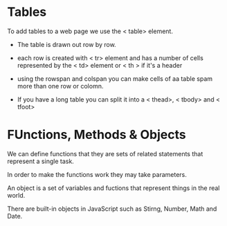 # Tables
To add tables to a web page we use the < table> element.

- The table is drawn out row by row.
- each row is created with < tr> element and has a number of cells represented by the < td> element or < th > if it's a header

- using the rowspan and colspan you can make cells of aa table spam more than one row or colomn.
- If you  have a long table you can split it into a < thead>, < tbody> and < tfoot>

# FUnctions, Methods & Objects

We can define functions that they are sets of related statements that represent a single task.

In order to make the functions work they may take parameters.

An object is a set of variables and fuctions that represent things in the real world.

There are built-in objects in JavaScript such as Stirng, Number, Math and Date.

